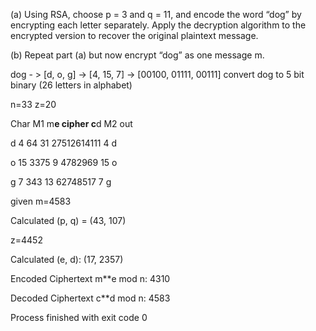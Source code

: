 (a) Using RSA, choose p = 3 and q = 11, and encode the word “dog” by encrypting each letter separately.
 Apply the decryption algorithm to the encrypted version to recover the original plaintext message.

(b) Repeat part (a) but now encrypt “dog” as one message m.

dog - > [d, o, g] -> [4, 15, 7] -> [00100, 01111, 00111]
convert dog to 5 bit binary (26 letters in alphabet)










n=33
z=20

Char    M1   m**e        cipher    c**d             M2   out

d       4    64              31    27512614111       4   d

o       15   3375            9     4782969           15  o

g       7    343             13    62748517          7   g



given m=4583

Calculated (p, q) = (43, 107)

z=4452

Calculated (e, d): (17, 2357)

Encoded Ciphertext m**e mod n: 4310

Decoded Ciphertext c**d mod n: 4583

Process finished with exit code 0
